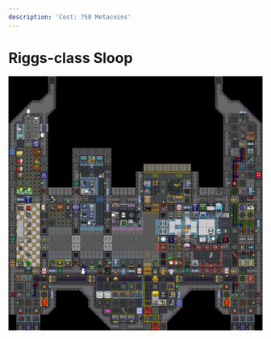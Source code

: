 ```yaml
---
description: 'Cost: 750 Metacoins'
---
```


# Riggs-class Sloop

![](<../../.gitbook/assets/image (16).png>)
